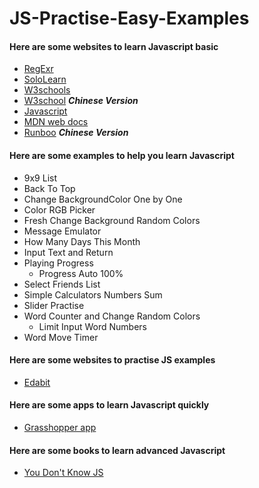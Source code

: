 # JS-Practise-Easy-Examples
#### Here are some websites to learn Javascript basic
  - [RegExr](https://regexr.com/)
  - [SoloLearn](https://www.sololearn.com/)
  - [W3schools](https://www.w3schools.com/)
  - [W3school](https://www.w3school.com.cn/) ***Chinese Version***
  - [Javascript](https://www.javascript.com/)
  - [MDN web docs](https://developer.mozilla.org/en-US/docs/Web/JavaScript)
  - [Runboo](https://www.runoob.com/) ***Chinese Version***
#### Here are some examples to help you learn Javascript
  - 9x9 List
  - Back To Top
  - Change BackgroundColor One by One
  - Color RGB Picker
  - Fresh Change Background  Random Colors
  - Message Emulator
  - How Many Days This Month
  - Input Text and Return
  - Playing Progress
    - Progress Auto 100%
  - Select Friends List
  - Simple Calculators Numbers Sum
  - Slider Practise
  - Word Counter and Change Random Colors
    - Limit Input Word Numbers
  - Word Move Timer
#### Here are some websites to practise JS examples
  - [Edabit](https://edabit.com/)
#### Here are some apps to learn Javascript quickly
  - [Grasshopper app](https://grasshopper.app/)
#### Here are some books to learn advanced Javascript
  - [You Don't Know JS](https://github.com/getify/You-Dont-Know-JS/)
